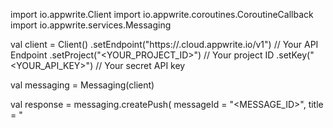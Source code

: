import io.appwrite.Client
import io.appwrite.coroutines.CoroutineCallback
import io.appwrite.services.Messaging

val client = Client()
    .setEndpoint("https://<REGION>.cloud.appwrite.io/v1") // Your API Endpoint
    .setProject("<YOUR_PROJECT_ID>") // Your project ID
    .setKey("<YOUR_API_KEY>") // Your secret API key

val messaging = Messaging(client)

val response = messaging.createPush(
    messageId = "<MESSAGE_ID>",
    title = "<TITLE>", // optional
    body = "<BODY>", // optional
    topics = listOf(), // optional
    users = listOf(), // optional
    targets = listOf(), // optional
    data = mapOf( "a" to "b" ), // optional
    action = "<ACTION>", // optional
    image = "[ID1:ID2]", // optional
    icon = "<ICON>", // optional
    sound = "<SOUND>", // optional
    color = "<COLOR>", // optional
    tag = "<TAG>", // optional
    badge = 0, // optional
    draft = false, // optional
    scheduledAt = "", // optional
    contentAvailable = false, // optional
    critical = false, // optional
    priority = "normal" // optional
)
